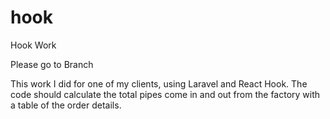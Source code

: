 # hook

Hook Work

Please go to Branch

This work I did for one of my clients, using Laravel and React Hook.
The code should calculate the total pipes come in and out from the factory with a table of the order details.
